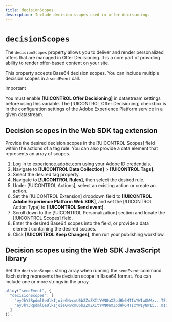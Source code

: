 ```yaml
---
title: decisionScopes
description: Include decision scopes used in offer decisioning.
---
```

# `decisionScopes`

The `decisionScopes` property allows you to deliver and render personalized offers that are managed in Offer Decisioning. It is a core part of providing ability to render offer-based content on your site.

This property accepts Base64 decision scopes. You can include multiple decision scopes in a `sendEvent` call.

>[!IMPORTANT]
>
>You must enable **[!UICONTROL Offer Decisioning]** in datastream settings before using this variable. The [!UICONTROL Offer Decisioning] checkbox is in the configuration settings of the Adobe Experience Platform service in a given datastream.

## Decision scopes in the Web SDK tag extension

Provide the desired decision scopes in the [!UICONTROL Scopes] field within the actions of a tag rule. You can also provide a data element that represents an array of scopes.

1. Log in to [experience.adobe.com](https://experience.adobe.com) using your Adobe ID credentials.
1. Navigate to **[!UICONTROL Data Collection]** > **[!UICONTROL Tags]**.
1. Select the desired tag property.
1. Navigate to **[!UICONTROL Rules]**, then select the desired rule.
1. Under [!UICONTROL Actions], select an existing action or create an action.
1. Set the [!UICONTROL Extension] dropdown field to **[!UICONTROL Adobe Experience Platform Web SDK]**, and set the [!UICONTROL Action Type] to **[!UICONTROL Send event]**.
1. Scroll down to the [!UICONTROL Personalization] section and locate the [!UICONTROL Scopes] field.
1. Enter the desired Base64 scopes into the field, or provide a data element containing the desired scopes.
1. Click **[!UICONTROL Keep Changes]**, then run your publishing workflow.

## Decision scopes using the Web SDK JavaScript library

Set the `decisionScopes` string array when running the `sendEvent` command. Each string represents the decision scope in Base64 format. You can include one or more strings in the array.

```js
alloy("sendEvent", {
  "decisionScopes": [
    "eyJhY3Rpdml0eUlkIjoieGNvcmU6b2ZmZXItYWN0aXZpdHk6MTIxYWIwOWMx...TEifQ==",
    "eyJhY3Rpdml0eUlkIjoieGNvcmU6b2ZmZXItYWN0aXZpdHk6MTIxYWIyNWI5...mIifQ=="
  ]
});
```

